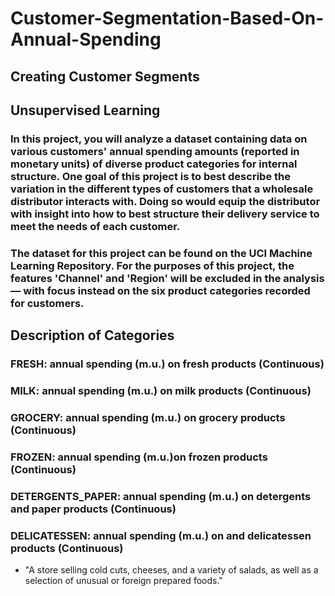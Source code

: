 # Customer-Segmentation-Based-On-Annual-Spending
## Creating Customer Segments

## Unsupervised Learning

### In this project, you will analyze a dataset containing data on various customers' annual spending amounts (reported in monetary units) of diverse product categories for internal structure. One goal of this project is to best describe the variation in the different types of customers that a wholesale distributor interacts with. Doing so would equip the distributor with insight into how to best structure their delivery service to meet the needs of each customer.

### The dataset for this project can be found on the UCI Machine Learning Repository. For the purposes of this project, the features 'Channel' and 'Region' will be excluded in the analysis — with focus instead on the six product categories recorded for customers.

## Description of Categories

### FRESH: annual spending (m.u.) on fresh products (Continuous)
### MILK: annual spending (m.u.) on milk products (Continuous)
### GROCERY: annual spending (m.u.) on grocery products (Continuous)
### FROZEN: annual spending (m.u.)on frozen products (Continuous)
### DETERGENTS_PAPER: annual spending (m.u.) on detergents and paper products (Continuous)
### DELICATESSEN: annual spending (m.u.) on and delicatessen products (Continuous)
- "A store selling cold cuts, cheeses, and a variety of salads, as well as a selection of unusual or foreign prepared foods."
